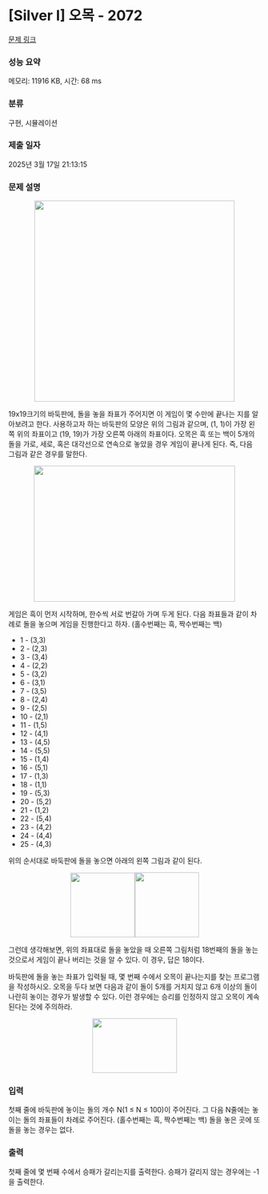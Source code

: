 # [Silver I] 오목 - 2072 

[문제 링크](https://www.acmicpc.net/problem/2072) 

### 성능 요약

메모리: 11916 KB, 시간: 68 ms

### 분류

구현, 시뮬레이션

### 제출 일자

2025년 3월 17일 21:13:15

### 문제 설명

<p style="text-align: center;"><img alt="" height="402" src="https://www.acmicpc.net/JudgeOnline/upload/201007/5m.png" width="400"></p>

<p>19x19크기의 바둑판에, 돌을 놓을 좌표가 주어지면 이 게임이 몇 수만에 끝나는 지를 알아보려고 한다. 사용하고자 하는 바둑판의 모양은 위의 그림과 같으며, (1, 1)이 가장 왼쪽 위의 좌표이고 (19, 19)가 가장 오른쪽 아래의 좌표이다. 오목은 흑 또는 백이 5개의 돌을 가로, 세로, 혹은 대각선으로 연속으로 놓았을 경우 게임이 끝나게 된다. 즉, 다음 그림과 같은 경우를 말한다.</p>

<p style="text-align: center;"><img alt="" height="272" src="https://www.acmicpc.net/JudgeOnline/upload/201007/5mm.png" width="402"></p>

<p>게임은 흑이 먼저 시작하며, 한수씩 서로 번갈아 가며 두게 된다. 다음 좌표들과 같이 차례로 돌을 놓으며 게임을 진행한다고 하자. (홀수번째는 흑, 짝수번째는 백)</p>

<ul>
	<li>1 - (3,3)</li>
	<li>2 - (2,3)</li>
	<li>3 - (3,4)</li>
	<li>4 -  (2,2)</li>
	<li>5 - (3,2)</li>
	<li>6 - (3,1)</li>
	<li>7 - (3,5)</li>
	<li>8 - (2,4)</li>
	<li>9 - (2,5)</li>
	<li>10 - (2,1)</li>
	<li>11 - (1,5)</li>
	<li>12 - (4,1)</li>
	<li>13 - (4,5)</li>
	<li>14 - (5,5)</li>
	<li>15 - (1,4)</li>
	<li>16 - (5,1)</li>
	<li>17 - (1,3)</li>
	<li>18 - (1,1)</li>
	<li>19 - (5,3)</li>
	<li>20 - (5,2)</li>
	<li>21 - (1,2)</li>
	<li>22 - (5,4)</li>
	<li>23 - (4,2)</li>
	<li>24 - (4,4)</li>
	<li>25 - (4,3)</li>
</ul>

<p>위의 순서대로 바둑판에 돌을 놓으면 아래의 왼쪽 그림과 같이 된다.</p>

<p style="text-align: center;"><img alt="" height="129" src="https://www.acmicpc.net/JudgeOnline/upload/201007/5mmm.png" width="129"><img alt="" height="130" src="https://www.acmicpc.net/JudgeOnline/upload/201007/5m2.png" width="128"></p>

<p>그런데 생각해보면, 위의 좌표대로 돌을 놓았을 때 오른쪽 그림처럼 18번째의 돌을 놓는 것으로서 게임이 끝나 버리는 것을 알 수 있다. 이 경우, 답은 18이다.</p>

<p>바둑판에 돌을 놓는 좌표가 입력될 때, 몇 번째 수에서 오목이 끝나는지를 찾는 프로그램을 작성하시오. 오목을 두다 보면 다음과 같이 돌이 5개를 거치지 않고 6개 이상의 돌이 나란히 놓이는 경우가 발생할 수 있다. 이런 경우에는 승리를 인정하지 않고 오목이 계속된다는 것에 주의하라.</p>

<p style="text-align: center;"><img alt="" height="109" src="https://www.acmicpc.net/JudgeOnline/upload/201007/5m5.png" width="169"></p>

### 입력 

 <p>첫째 줄에 바둑판에 놓이는 돌의 개수 N(1 ≤ N ≤ 100)이 주어진다. 그 다음 N줄에는 놓이는 돌의 좌표들이 차례로 주어진다. (홀수번째는 흑, 짝수번째는 백) 돌을 놓은 곳에 또 돌을 놓는 경우는 없다.</p>

### 출력 

 <p>첫째 줄에 몇 번째 수에서 승패가 갈리는지를 출력한다. 승패가 갈리지 않는 경우에는 -1을 출력한다.</p>

